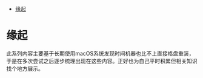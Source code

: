 <!--ts-->
* [缘起](#缘起)

<!-- Created by https://github.com/ekalinin/github-markdown-toc -->
<!-- Added by: runner, at: Mon Jun  6 01:44:12 UTC 2022 -->

<!--te-->
# 缘起

此系列内容主要基于长期使用macOS系统发现时间机器也比不上直接格盘重装，于是在多次尝试之后逐步梳理出现在这些内容。正好也为自己平时积累但相关知识找个地方展示。
